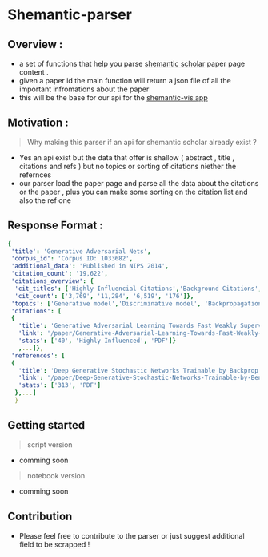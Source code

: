 # Shemantic-parser

## Overview :

- a set of functions that help you parse [shemantic scholar](https://www.semanticscholar.org/paper/DAG-GNN%3A-DAG-Structure-Learning-with-Graph-Neural-Yu-Chen/1d6b8803f6f6b188802275210eb5d7839644a8b5) paper page content .
- given a paper id the main function will return a json file of all the important infromations about the paper
- this will be the base for our api for the [shemantic-vis app](https://github.com/AnasAito/Shemantic-vis##)

## Motivation :

> Why making this parser if an api for shemantic scholar already exist ?

- Yes an api exist but the data that offer is shallow ( abstract , title , citations and refs )
  but no topics or sorting of citations niether the refernces
- our parser load the paper page and parse all the data about the citations or the paper , plus you can make some sorting on the citation list and also the ref one

## Response Format :

```yaml
{
 'title': 'Generative Adversarial Nets',
 'corpus_id': 'Corpus ID: 1033682',
 'additional_data': 'Published in NIPS 2014',
 'citation_count': '19,622',
 'citations_overview': {
  'cit_titles': ['Highly Influencial Citations','Background Citations',' Methods Citations', ' Results Citations'],
  'cit_count': ['3,769', '11,284', '6,519', '176']},
 'topics': ['Generative model','Discriminative model', 'Backpropagation', 'Minimax',..],
 'citations': [
 {
   'title': 'Generative Adversarial Learning Towards Fast Weakly Supervised Detection',
   'link': '/paper/Generative-Adversarial-Learning-Towards-Fast-Weakly-Shen-Ji/862b9feff7c5f40736d83bbf10abe32c2702c490',
   'stats': ['40', 'Highly Influenced', 'PDF']}
   ,...]},
 'references': [
 {
   'title': 'Deep Generative Stochastic Networks Trainable by Backprop',
   'link': '/paper/Deep-Generative-Stochastic-Networks-Trainable-by-Bengio-Thibodeau-Laufer/5ffa8bf1bf3e39227be28de4ff6915d3b21eb52d',
   'stats': ['313', 'PDF']
  },...]
  }
```

## Getting started

> script version

- comming soon

> notebook version

- comming soon

## Contribution

- Please feel free to contribute to the parser or just suggest additional field to be scrapped !
